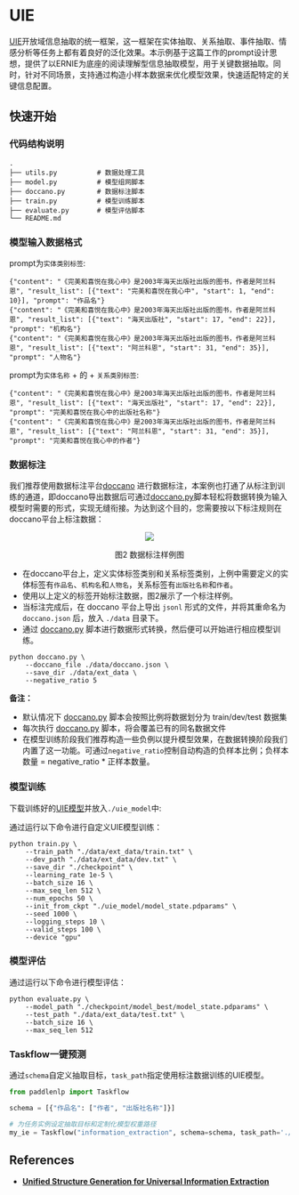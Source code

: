 # UIE

[UIE](https://arxiv.org/pdf/2203.12277.pdf)开放域信息抽取的统一框架，这一框架在实体抽取、关系抽取、事件抽取、情感分析等任务上都有着良好的泛化效果。本示例基于这篇工作的prompt设计思想，提供了以ERNIE为底座的阅读理解型信息抽取模型，用于关键数据抽取。同时，针对不同场景，支持通过构造小样本数据来优化模型效果，快速适配特定的关键信息配置。

## 快速开始

### 代码结构说明

```shell
.
├── utils.py          # 数据处理工具
├── model.py          # 模型组网脚本
├── doccano.py        # 数据标注脚本
├── train.py          # 模型训练脚本
├── evaluate.py       # 模型评估脚本
└── README.md
```

### 模型输入数据格式

prompt为`实体类别标签`:

```text
{"content": "《完美和喜悦在我心中》是2003年海天出版社出版的图书，作者是阿兰科恩", "result_list": [{"text": "完美和喜悦在我心中", "start": 1, "end": 10}], "prompt": "作品名"}
{"content": "《完美和喜悦在我心中》是2003年海天出版社出版的图书，作者是阿兰科恩", "result_list": [{"text": "海天出版社", "start": 17, "end": 22}], "prompt": "机构名"}
{"content": "《完美和喜悦在我心中》是2003年海天出版社出版的图书，作者是阿兰科恩", "result_list": [{"text": "阿兰科恩", "start": 31, "end": 35}], "prompt": "人物名"}
```

prompt为`实体名称` + 的 + `关系类别标签`:

```text
{"content": "《完美和喜悦在我心中》是2003年海天出版社出版的图书，作者是阿兰科恩", "result_list": [{"text": "海天出版社", "start": 17, "end": 22}], "prompt": "完美和喜悦在我心中的出版社名称"}
{"content": "《完美和喜悦在我心中》是2003年海天出版社出版的图书，作者是阿兰科恩", "result_list": [{"text": "阿兰科恩", "start": 31, "end": 35}], "prompt": "完美和喜悦在我心中的作者"}
```

### 数据标注

我们推荐使用数据标注平台[doccano](https://github.com/doccano/doccano) 进行数据标注，本案例也打通了从标注到训练的通道，即doccano导出数据后可通过[doccano.py](./doccano.py)脚本轻松将数据转换为输入模型时需要的形式，实现无缝衔接。为达到这个目的，您需要按以下标注规则在doccano平台上标注数据：

<div align="center">
    <img src=https://user-images.githubusercontent.com/40840292/164374314-9beea9ad-08ed-42bc-bbbc-9f68eb8a40ee.png />
    <p>图2 数据标注样例图<p/>
</div>

- 在doccano平台上，定义实体标签类别和关系标签类别，上例中需要定义的实体标签有`作品名`、`机构名`和`人物名`，关系标签有`出版社名称`和`作者`。
- 使用以上定义的标签开始标注数据，图2展示了一个标注样例。
- 当标注完成后，在 doccano 平台上导出 `jsonl` 形式的文件，并将其重命名为 `doccano.json` 后，放入 `./data` 目录下。
- 通过 [doccano.py](./doccano.py) 脚本进行数据形式转换，然后便可以开始进行相应模型训练。

```shell
python doccano.py \
    --doccano_file ./data/doccano.json \
    --save_dir ./data/ext_data \
    --negative_ratio 5
```

**备注：**
- 默认情况下 [doccano.py](./doccano.py) 脚本会按照比例将数据划分为 train/dev/test 数据集
- 每次执行 [doccano.py](./doccano.py) 脚本，将会覆盖已有的同名数据文件
- 在模型训练阶段我们推荐构造一些负例以提升模型效果，在数据转换阶段我们内置了这一功能。可通过`negative_ratio`控制自动构造的负样本比例；负样本数量 = negative_ratio * 正样本数量。

### 模型训练

下载训练好的[UIE模型](https://bj.bcebos.com/paddlenlp/taskflow/information_extraction/uie/model_state.pdparams)并放入`./uie_model`中:

通过运行以下命令进行自定义UIE模型训练：

```shell
python train.py \
    --train_path "./data/ext_data/train.txt" \
    --dev_path "./data/ext_data/dev.txt" \
    --save_dir "./checkpoint" \
    --learning_rate 1e-5 \
    --batch_size 16 \
    --max_seq_len 512 \
    --num_epochs 50 \
    --init_from_ckpt "./uie_model/model_state.pdparams" \
    --seed 1000 \
    --logging_steps 10 \
    --valid_steps 100 \
    --device "gpu"
```

### 模型评估

通过运行以下命令进行模型评估：

```shell
python evaluate.py \
    --model_path "./checkpoint/model_best/model_state.pdparams" \
    --test_path "./data/ext_data/test.txt" \
    --batch_size 16 \
    --max_seq_len 512
```

### Taskflow一键预测

通过`schema`自定义抽取目标，`task_path`指定使用标注数据训练的UIE模型。

```python
from paddlenlp import Taskflow

schema = [{"作品名": ["作者", "出版社名称"]}]

# 为任务实例设定抽取目标和定制化模型权重路径
my_ie = Taskflow("information_extraction", schema=schema, task_path='./checkpoint/model_best')
```

## References
- **[Unified Structure Generation for Universal Information Extraction](https://arxiv.org/pdf/2203.12277.pdf)**
